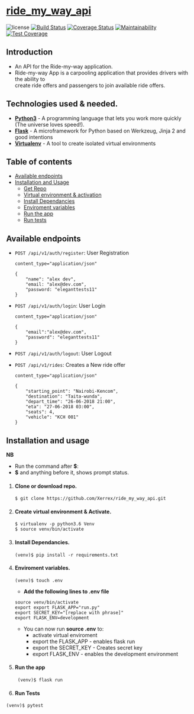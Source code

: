 # [ride_my_way_api]()

![license](https://img.shields.io/github/license/mashape/apistatus.svg)
[![Build Status](https://travis-ci.org/Xerrex/ride_my_way_api.svg?branch=develop)](https://travis-ci.org/Xerrex/ride_my_way_api)
[![Coverage Status](https://coveralls.io/repos/github/Xerrex/ride_my_way_api/badge.svg?branch=develop)](https://coveralls.io/github/Xerrex/ride_my_way_api?branch=develop)
[![Maintainability](https://api.codeclimate.com/v1/badges/2c6b807869eebb4c226b/maintainability)](https://codeclimate.com/github/Xerrex/ride_my_way_api/maintainability)
[![Test Coverage](https://api.codeclimate.com/v1/badges/2c6b807869eebb4c226b/test_coverage)](https://codeclimate.com/github/Xerrex/ride_my_way_api/test_coverage)

## Introduction
* An API for the Ride-my-way application.
* Ride-my-way App is a carpooling application that provides drivers with the ability to    
  create ride offers and passengers to join available ride offers.

## Technologies used & needed.
* **[Python3](https://www.python.org/downloads/)** - A programming language that lets you work more quickly (The universe loves speed!).
* **[Flask](flask.pocoo.org/)** - A microframework for Python based on Werkzeug, Jinja 2 and good intentions
* **[Virtualenv](https://virtualenv.pypa.io/en/stable/)** - A tool to create isolated virtual environments

## Table of contents
* [Available endpoints](#available-endpoints)
* [Installation and Usage](#installation-and-usage)
  * [Get Repo](#clone-or-download-repo)
  * [Virtual environment & activation](#create-virtual-environment-&-Activate)
  * [Install Dependancies](#install-dependancies)
  * [Enviroment variables](#enviroment-variables)
  * [Run the app](#run-the-app)
  * [Run tests](#run-tests)

## Available endpoints 
* `POST /api/v1/auth/register`: User Registration
   ```
   content_type="application/json"

   {
       "name": "alex dev",
       "email: "alex@dev.com",
       "password: "eleganttests11"
   }
   ```

* `POST /api/v1/auth/login`: User Login
    ```
    content_type="application/json"

    {
        "email":"alex@dev.com",
        "password": "eleganttests11"
    }
    ```

* `POST /api/v1/auth/logout`: User Logout
    
* `POST /api/v1/rides`: Creates a New ride offer
    ```
    content_type="application/json"

    {
        "starting_point": "Nairobi-Kencom",
        "destination": "Taita-wunda",
        "depart_time": "26-06-2018 21:00",
        "eta": "27-06-2018 03:00",
        "seats": 4,
        "vehicle": "KCH 001"
    }
    ```
## Installation and usage

**NB** 
* Run the command after **$**:
* **$** and anything before it, shows prompt status.

1. #### **Clone or download repo.**
    ```
    $ git clone https://github.com/Xerrex/ride_my_way_api.git
    ```
2. #### **Create virtual environment & Activate.**
    ```
    $ virtualenv -p python3.6 Venv 
    $ source venv/bin/activate
    ```
3. #### **Install Dependancies.**
    ```
    (venv)$ pip install -r requirements.txt
    ```
4. #### **Enviroment variables.**

    ```
    (venv)$ touch .env
    ```
    * **Add the following lines to .env file**
    ```
    source venv/bin/activate
    export export FLASK_APP="run.py"
    export SECRET_KEY="[replace with phrase]"
    export FLASK_ENV=development
    ```
    * You can now run **source .env** to:
      * activate virtual enviroment
      * export the FLASK_APP - enables flask run
      * export the SECRET_KEY - Creates secret key
      * export FLASK_ENV - enables the development environment

5. #### **Run the app**
   ```
    (venv)$ flask run
   ```
6. #### **Run Tests**
  ```
  (venv)$ pytest
  ```